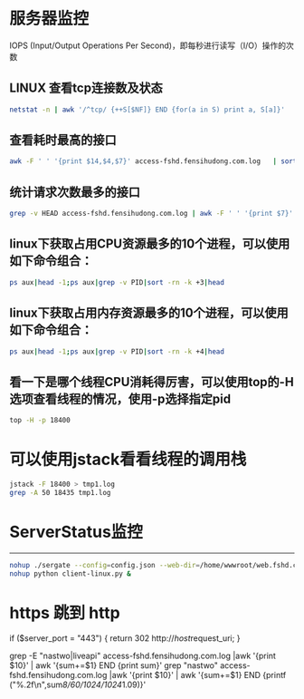 # 服务器监控

IOPS (Input/Output Operations Per Second)，即每秒进行读写（I/O）操作的次数

## LINUX 查看tcp连接数及状态
```sh
netstat -n | awk '/^tcp/ {++S[$NF]} END {for(a in S) print a, S[a]}'
```

## 查看耗时最高的接口
```sh
awk -F ' ' '{print $14,$4,$7}' access-fshd.fensihudong.com.log   | sort -k1nr | head -n 10
```

## 统计请求次数最多的接口
```sh
grep -v HEAD access-fshd.fensihudong.com.log | awk -F ' ' '{print $7}' | sort | uniq -c | sort -k1nr | head -10
```

## linux下获取占用CPU资源最多的10个进程，可以使用如下命令组合：
```sh
ps aux|head -1;ps aux|grep -v PID|sort -rn -k +3|head
```
## linux下获取占用内存资源最多的10个进程，可以使用如下命令组合：
```sh
ps aux|head -1;ps aux|grep -v PID|sort -rn -k +4|head
```
## 看一下是哪个线程CPU消耗得厉害，可以使用top的-H选项查看线程的情况，使用-p选择指定pid
```sh
top -H -p 18400
```
# 可以使用jstack看看线程的调用栈
```sh
jstack -F 18400 > tmp1.log
grep -A 50 18435 tmp1.log
```

# ServerStatus监控
---
```sh
nohup ./sergate --config=config.json --web-dir=/home/wwwroot/web.fshd.com/public/status/ >> /home/wwwroot/web.fshd.com/storage/logs/serverstatus.log 2>&1 &
nohup python client-linux.py &
```
# https 跳到 http
if ($server_port = "443") {
    return 302 http://$host$request_uri;
}

grep -E "nastwo|liveapi" access-fshd.fensihudong.com.log |awk '{print $10}' | awk '{sum+=$1} END {print sum}'
grep "nastwo" access-fshd.fensihudong.com.log |awk '{print $10}' | awk '{sum+=$1} END {printf ("%.2f\n",sum*8/60/1024/1024*1.09)}'